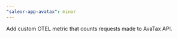 ```yaml
---
"saleor-app-avatax": minor
---
```


Add custom OTEL metric that counts requests made to AvaTax API.
